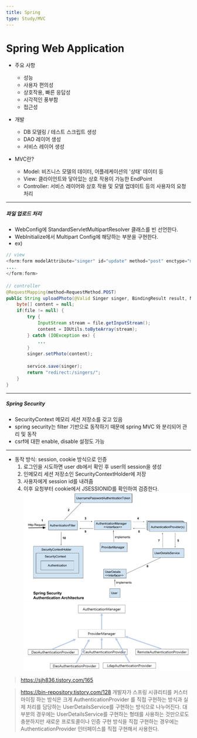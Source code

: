 ```yaml
---
title: Spring
type: Study/MVC
---
```


# Spring Web Application
- 주요 사항
    - 성능
    - 사용자 편의성
    - 상호작용, 빠른 응답성
    - 시각적인 풍부함
    - 접근성

- 개발
    - DB 모델링 / 테스트 스크립트 생성
    - DAO 레이어 생성
    - 서비스 레이어 생성
- MVC란?
    - Model: 비즈니스 모델의 데이터, 어플레케이션의 '상태' 데이터 등
    - View: 클라이언트와 닿아있는 상호 작용이 가능한 EndPoint
    - Controller: 서비스 레이어와 상호 작용 및 모델 업데이트 등의 사용자의 요청 처리

---
##### 파일 업로드 처리
- WebConfig에 StandardServletMultipartResolver 클래스를 빈 선언한다.
- WebInitialize에서 Multipart Config에 해당하는 부분을 구현한다.
- ex)
```java
// view
<form:form modelAttribute="singer" id="update" method="post" enctype="multipart/form-data">
....
</form:form>

// controller
@RequestMapping(method=RequestMethod.POST)
public String uploadPhoto(@Valid Singer singer, BindingResult result, Model model, HttpServletRequest request, RedirectAttributes redirect, Locale locale, @RequestPara(value="file", required=false) Part file) {
    byte[] content = null;
    if(file != null) {
        try {
            InputStream stream = file.getInputStream();
            content = IOUtils.toByteArray(stream);
        } catch (IOException ex) {
            ...
        }
        singer.setPhoto(content);
        
        service.save(singer);
        return "redirect:/singers/";
    }
}
```
---
##### Spring Security
- SecurityContext 메모리 세션 저장소를 갖고 있음 
- spring security는 filter 기반으로 동작하기 때문에 spring MVC 와 분리되어 관리 및 동작
- csrf에 대한 enable, disable 설정도 가능

---
- 동작 방식: session, cookie 방식으로 인증
    1. 로그인을 시도하면 user db에서 확인 후 user의 session을 생성
    2. 인메모리 세션 저장소인 SecurityContextHolder에 저장
    3. 사용자에게 session id를 내려줌
    4. 이후 요청부터 cookie에서 JSESSIONID를 확인하여 검증한다.
![spring-security](./img/spring-security.png)
![auth-manager](./img/auth-manager.png)

> https://sjh836.tistory.com/165

> https://bin-repository.tistory.com/128
> 개발자가 스프링 시큐리티를 커스터마이징 하는 방식은 크게 AuthenticationProvider 를 직접 구현하는 방식과 실제 처리를 담당하는 UserDetailsService를 구현하는 방식으로 나누어진다. 대부분의 경우에는 UserDetailsService를 구현하는 형태를 사용하는 것만으로도 충분하지만 새로운 프로토콜이나 인증 구현 방식을 직접 구현하는 경우에는 AuthenticationProvider 인터페이스를 직접 구현해서 사용한다. 